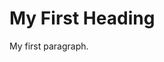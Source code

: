 <!DOCTYPE html>
<html>
	<head>
		<title>Page Title 2</title>
	</head>
	<body>
		<h1>My First Heading</h1>
		<p>My first paragraph.</p>
	</body>
</html>